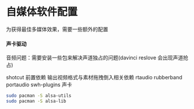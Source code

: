 # 自媒体软件配置

为获得最佳多媒体效果，需要一些额外的配置

#### 声卡驱动

音频问题：需要安装一些包来解决声道独占的问题(davinci reslove 会出现声道抢占)

shotcut 前置依赖 输出视频格式与素材拖拽倒入相关依赖
rtaudio
rubberband
portaudio
swh-plugins
声卡

```bash
sudo pacman -S alsa-utils
sudo pacman -S alsa-lib
```

<!--  不确定是否需要的：
sudo pacman -S pulseaudio-alsa  #作为一个pulseaudio与alsa的bridge，可能解决了没有声音的问题
sudo pacman -S pulseaudio
sudo pacman -S pulseeffects
sudo pacman -S pulseaudio-jack -->
